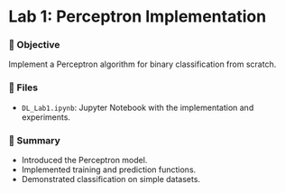 # Lab 1: Perceptron Implementation

### 📌 Objective
Implement a Perceptron algorithm for binary classification from scratch.

### 📂 Files
- `DL_Lab1.ipynb`: Jupyter Notebook with the implementation and experiments.

### 📝 Summary
- Introduced the Perceptron model.
- Implemented training and prediction functions.
- Demonstrated classification on simple datasets.

